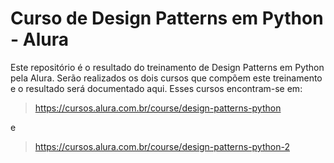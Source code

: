 # Curso de Design Patterns em Python - Alura

Este repositório é o resultado do treinamento de Design Patterns em Python pela Alura. Serão realizados os dois cursos que compõem este treinamento e o resultado será documentado aqui. Esses cursos encontram-se em:

> https://cursos.alura.com.br/course/design-patterns-python

e

> https://cursos.alura.com.br/course/design-patterns-python-2